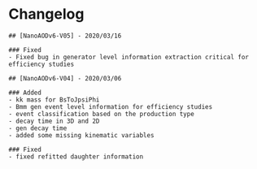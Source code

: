 # Changelog
	## [NanoAODv6-V05] - 2020/03/16
	
	### Fixed
	- Fixed bug in generator level information extraction critical for efficiency studies

	## [NanoAODv6-V04] - 2020/03/06

	### Added
	- kk mass for BsToJpsiPhi
	- Bmm gen event level information for efficiency studies
	- event classification based on the production type
	- decay time in 3D and 2D
	- gen decay time
	- added some missing kinematic variables
	
	### Fixed
	- fixed refitted daughter information
